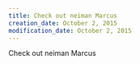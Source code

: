 ```yaml
---
title: Check out neiman Marcus
creation_date: October 2, 2015
modification_date: October 2, 2015
---
```



Check out neiman Marcus 
